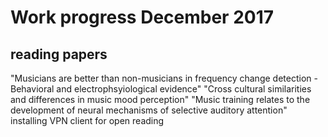 # Work progress December 2017
## reading papers
"Musicians are better than non-musicians in frequency change detection - Behavioral and electrophsyiological evidence"
"Cross cultural similarities and differences in music mood perception"
"Music training relates to the development of neural mechanisms of selective auditory attention"
installing VPN client for open reading
